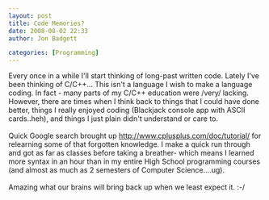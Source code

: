 ```yaml
---
layout: post
title: Code Memories?
date: 2008-08-02 22:33
author: Jon Badgett

categories: [Programming]
---
```

Every once in a while I'll start thinking of long-past written code.  Lately I've been thinking of C/C++...  This isn't a language I wish to make a language coding.  In fact - many parts of my C/C++ education were /very/ lacking.  However, there are times when I think back to things that I could have done better, things I really enjoyed coding (Blackjack console app with ASCII cards..heh), and things I just plain didn't understand or care to.<br /><br />Quick Google search brought up <a href="http://www.cplusplus.com/doc/tutorial/">http://www.cplusplus.com/doc/tutorial/</a> for relearning some of that forgotten knowledge.  I make a quick run through and got as far as classes before taking a breather- which means I learned more syntax in an hour than in my entire High School programming courses (and almost as much as 2 semesters of Computer Science....ug).<br /><br />Amazing what our brains will bring back up when we least expect it. :-/
